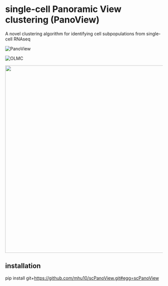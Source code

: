 # single-cell Panoramic View clustering (PanoView) #
A novel clustering algorithm for identifying cell subpopulations from single-cell RNAseq


![PanoView](https://github.com/mhu10/scPanoView/blob/master/PanoView.jpg)

![OLMC](https://github.com/mhu10/scPanoView/blob/master/OLMC.gif)

<p align="center">
  <img width="600" height="600" src="https://github.com/mhu10/scPanoView/blob/master/OLMC.gif">
</p>

## installation ##

pip install git+https://github.com/mhu10/scPanoView.git#egg=scPanoView
